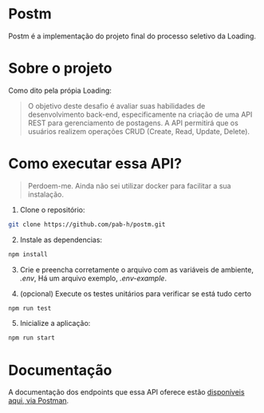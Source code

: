 # Postm

Postm é a implementação do projeto final do processo seletivo da Loading.

# Sobre o projeto

Como dito pela própia Loading:

> O objetivo deste desafio é avaliar suas habilidades de desenvolvimento back-end, especificamente na criação de uma API REST para gerenciamento de postagens. A API permitirá que os usuários realizem operações CRUD (Create, Read, Update, Delete).

# Como executar essa API?

> Perdoem-me. Ainda não sei utilizar docker para facilitar a sua instalação. 

1. Clone o repositório:
```bash
git clone https://github.com/pab-h/postm.git
```

2. Instale as dependencias:
```bash
npm install
```

3. Crie e preencha corretamente o arquivo com as variáveis de ambiente, *.env*, Há um arquivo exemplo, *.env-example*.

4. (opcional) Execute os testes unitários para verificar se está tudo certo

```bash
npm run test 
```

5. Inicialize a aplicação:

```bash
npm run start 
```

# Documentação 

A documentação dos endpoints que essa API oferece estão [disponíveis aqui, via Postman](https://documenter.getpostman.com/view/23833771/2sA3Qqgsjr).
